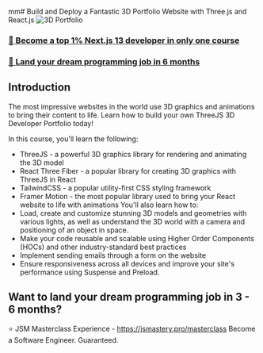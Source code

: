 mm# Build and Deploy a Fantastic 3D Portfolio Website with Three.js and React.js
![3D Portfolio](https://i.ibb.co/9ykhLtM/Thumbnail.png)

### [🌟 Become a top 1% Next.js 13 developer in only one course](https://jsmastery.pro/next13)
### [🚀 Land your dream programming job in 6 months](https://jsmastery.pro/masterclass)

## Introduction
The most impressive websites in the world use 3D graphics and animations to bring their content to life. Learn how to build your own ThreeJS 3D Developer Portfolio today! 
 
In this course, you'll learn the following:
- ThreeJS - a powerful 3D graphics library for rendering and animating the 3D model
- React Three Fiber - a popular library for creating 3D graphics with ThreeJS in React
- TailwindCSS - a popular utility-first CSS styling framework
- Framer Motion - the most popular library used to bring your React website to life with animations
You'll also learn how to:
- Load, create and customize stunning 3D models and geometries with various lights, as well as understand the 3D world with a camera and positioning of an object in space.
- Make your code reusable and scalable using Higher Order Components (HOCs) and other industry-standard best practices
- Implement sending emails through a form on the website
- Ensure responsiveness across all devices and improve your site's performance using Suspense and Preload.

## Want to land your dream programming job in 3 - 6 months?
⭐ JSM Masterclass Experience - https://jsmastery.pro/masterclass
Become a Software Engineer. Guaranteed.
